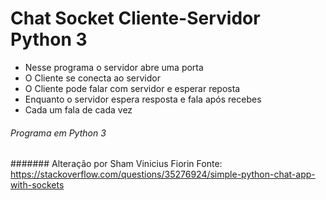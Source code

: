 # Chat Socket Cliente-Servidor Python 3

- Nesse programa o servidor abre uma porta
- O Cliente se conecta ao servidor
- O Cliente pode falar com servidor e esperar reposta
- Enquanto o servidor espera resposta e fala após recebes
- Cada um fala de cada vez

###### Programa em Python 3

####### Alteração por Sham Vinicius Fiorin
Fonte: https://stackoverflow.com/questions/35276924/simple-python-chat-app-with-sockets
